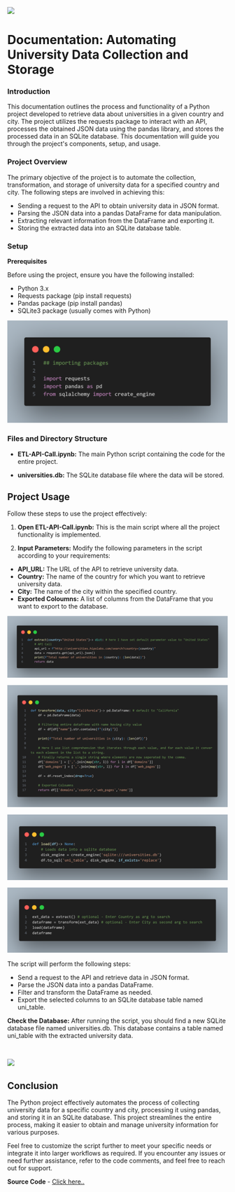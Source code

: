 <img src=https://github.com/sularaperera/Simple-ETL-API-Universities-Python/blob/main/Images/Banner.png></img>

# Documentation: Automating University Data Collection and Storage


### Introduction
This documentation outlines the process and functionality of a Python project developed to retrieve data about universities in a given country and city. The project utilizes the requests package to interact with an API, processes the obtained JSON data using the pandas library, and stores the processed data in an SQLite database. This documentation will guide you through the project's components, setup, and usage.


### Project Overview
The primary objective of the project is to automate the collection, transformation, and storage of university data for a specified country and city. The following steps are involved in achieving this:

-   Sending a request to the API to obtain university data in JSON format.
-   Parsing the JSON data into a pandas DataFrame for data manipulation.
-   Extracting relevant information from the DataFrame and exporting it.
-   Storing the extracted data into an SQLite database table.

### Setup
**Prerequisites**

Before using the project, ensure you have the following installed:

- Python 3.x
- Requests package (pip install requests)
- Pandas package (pip install pandas)
- SQLite3 package (usually comes with Python)

![Alt text](<Code Snippets/packages.png>)

### Files and Directory Structure
- **ETL-API-Call.ipynb:** The main Python script containing the code for the entire project.

- **universities.db:** The SQLite database file where the data will be stored.


## Project Usage
Follow these steps to use the project effectively:

1. **Open ETL-API-Call.ipynb:** This is the main script where all the project functionality is implemented.

2. **Input Parameters:** Modify the following parameters in the script according to your requirements:

- **API_URL:** The URL of the API to retrieve university data.
- **Country:** The name of the country for which you want to retrieve university data.
- **City:** The name of the city within the specified country.
- **Exported Coloumns:** A list of columns from the DataFrame that you want to export to the database.

![Alt text](<Code Snippets/extract.png>)

![Alt text](<Code Snippets/transform.png>)

![Alt text](<Code Snippets/load.png>)

![Alt text](<Code Snippets/call.png>)

The script will perform the following steps:

- Send a request to the API and retrieve data in JSON format.
- Parse the JSON data into a pandas DataFrame.
- Filter and transform the DataFrame as needed.
- Export the selected columns to an SQLite database table named uni_table.

**Check the Database:** After running the script, you should find a new SQLite database file named universities.db. This database contains a table named uni_table with the extracted university data.

<br>

<img src=https://github.com/sularaperera/Simple-ETL-API-Universities-Python/blob/main/Images/sqlite.png></img>

## Conclusion
The Python project effectively automates the process of collecting university data for a specific country and city, processing it using pandas, and storing it in an SQLite database. This project streamlines the entire process, making it easier to obtain and manage university information for various purposes.

Feel free to customize the script further to meet your specific needs or integrate it into larger workflows as required. If you encounter any issues or need further assistance, refer to the code comments, and feel free to reach out for support.


**Source Code** - [Click here..](<Code Snippets/Code.pdf>)
